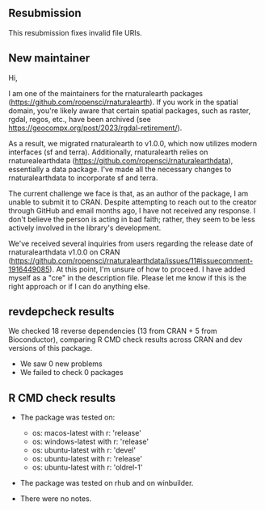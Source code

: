 ## Resubmission

This resubmission fixes invalid file URIs.

## New maintainer

Hi,

I am one of the maintainers for the rnaturalearth packages
(https://github.com/ropensci/rnaturalearth). If you work in the spatial domain,
you're likely aware that certain spatial packages, such as raster, rgdal,
regos, etc., have been archived (see
https://geocompx.org/post/2023/rgdal-retirement/).

As a result, we migrated rnaturalearth to v1.0.0, which now utilizes modern
interfaces (sf and terra). Additionally, rnaturalearth relies on
rnaturealearthdata (https://github.com/ropensci/rnaturalearthdata), essentially
a data package. I've made all the necessary changes to rnaturalearthdata to
incorporate sf and terra.

The current challenge we face is that, as an author of the package, I am unable
to submit it to CRAN. Despite attempting to reach out to the creator through
GitHub and email months ago, I have not received any response. I don't believe
the person is acting in bad faith; rather, they seem to be less actively
involved in the library's development.

We've received several inquiries from users regarding the release date of
rnaturalearthdata v1.0.0 on CRAN
(https://github.com/ropensci/rnaturalearthdata/issues/11#issuecomment-1916449085).
At this point, I'm unsure of how to proceed. I have added myself as a "cre" in
the description file. Please let me know if this is the right approach or if I
can do anything else.

## revdepcheck results

We checked 18 reverse dependencies (13 from CRAN + 5 from Bioconductor), comparing R CMD check results across CRAN and dev versions of this package.

- We saw 0 new problems
- We failed to check 0 packages

## R CMD check results

- The package was tested on:

  - os: macos-latest with r: 'release'
  - os: windows-latest with r: 'release'
  - os: ubuntu-latest with r: 'devel'
  - os: ubuntu-latest with r: 'release'
  - os: ubuntu-latest with r: 'oldrel-1'

- The package was tested on rhub and on winbuilder.

- There were no notes.
